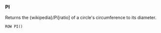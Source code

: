 <!--
This is generated by ESQL's AbstractFunctionTestCase. Do no edit it. See ../README.md for how to regenerate it.
-->

### PI
Returns the {wikipedia}/Pi[ratio] of a circle's circumference to its diameter.

```
ROW PI()
```
